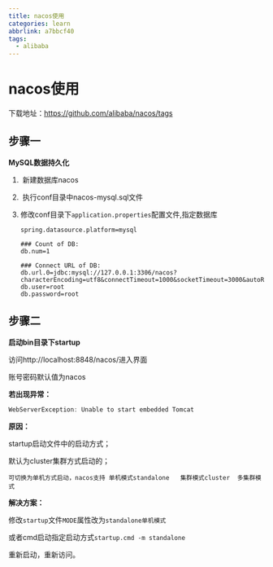 ```yaml
---
title: nacos使用
categories: learn
abbrlink: a7bbcf40
tags:
  - alibaba
---
```






# nacos使用



下载地址：https://github.com/alibaba/nacos/tags



## 步骤一

**MySQL数据持久化**

1. ​	新建数据库nacos

2. ​    执行conf目录中nacos-mysql.sql文件

3. ​    修改conf目录下`application.properties`配置文件,指定数据库

   ```properties
   spring.datasource.platform=mysql
   
   ### Count of DB:
   db.num=1
   
   ### Connect URL of DB:
   db.url.0=jdbc:mysql://127.0.0.1:3306/nacos?characterEncoding=utf8&connectTimeout=1000&socketTimeout=3000&autoReconnect=true&useUnicode=true&useSSL=false&serverTimezone=UTC
   db.user=root
   db.password=root
   ```



## 步骤二

**启动bin目录下startup**

访问http://localhost:8848/nacos/进入界面

账号密码默认值为nacos



**若出现异常：**

```java
WebServerException: Unable to start embedded Tomcat
```

**原因：**

startup启动文件中的启动方式；

默认为cluster集群方式启动的；

`可切换为单机方式启动，nacos支持 单机模式standalone   集群模式cluster  多集群模式`

**解决方案：**

修改`startup`文件`MODE`属性改为`standalone单机模式`

或者cmd启动指定启动方式`startup.cmd -m standalone`

重新启动，重新访问。